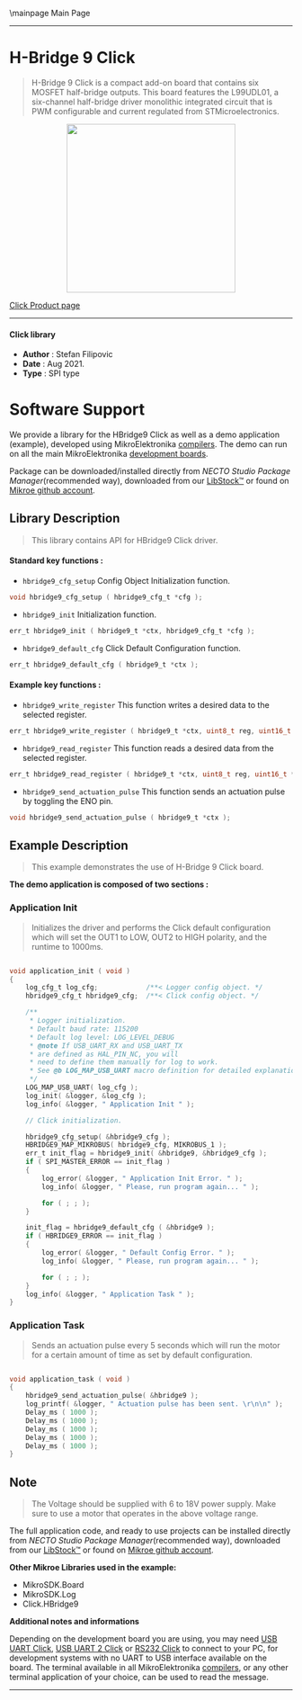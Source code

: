 \mainpage Main Page

---
# H-Bridge 9 Click

> H-Bridge 9 Click is a compact add-on board that contains six MOSFET half-bridge outputs. This board features the L99UDL01, a six-channel half-bridge driver monolithic integrated circuit that is PWM configurable and current regulated from STMicroelectronics.

<p align="center">
  <img src="https://download.mikroe.com/images/click_for_ide/hbridge9_click.png" height=300px>
</p>

[Click Product page](https://www.mikroe.com/h-bridge-9-click)

---


#### Click library

- **Author**        : Stefan Filipovic
- **Date**          : Aug 2021.
- **Type**          : SPI type


# Software Support

We provide a library for the HBridge9 Click
as well as a demo application (example), developed using MikroElektronika
[compilers](https://www.mikroe.com/necto-studio).
The demo can run on all the main MikroElektronika [development boards](https://www.mikroe.com/development-boards).

Package can be downloaded/installed directly from *NECTO Studio Package Manager*(recommended way), downloaded from our [LibStock&trade;](https://libstock.mikroe.com) or found on [Mikroe github account](https://github.com/MikroElektronika/mikrosdk_click_v2/tree/master/clicks).

## Library Description

> This library contains API for HBridge9 Click driver.

#### Standard key functions :

- `hbridge9_cfg_setup` Config Object Initialization function.
```c
void hbridge9_cfg_setup ( hbridge9_cfg_t *cfg );
```

- `hbridge9_init` Initialization function.
```c
err_t hbridge9_init ( hbridge9_t *ctx, hbridge9_cfg_t *cfg );
```

- `hbridge9_default_cfg` Click Default Configuration function.
```c
err_t hbridge9_default_cfg ( hbridge9_t *ctx );
```

#### Example key functions :

- `hbridge9_write_register` This function writes a desired data to the selected register.
```c
err_t hbridge9_write_register ( hbridge9_t *ctx, uint8_t reg, uint16_t data_in );
```

- `hbridge9_read_register` This function reads a desired data from the selected register.
```c
err_t hbridge9_read_register ( hbridge9_t *ctx, uint8_t reg, uint16_t *data_out );
```

- `hbridge9_send_actuation_pulse` This function sends an actuation pulse by toggling the ENO pin.
```c
void hbridge9_send_actuation_pulse ( hbridge9_t *ctx );
```

## Example Description

> This example demonstrates the use of H-Bridge 9 Click board.

**The demo application is composed of two sections :**

### Application Init

> Initializes the driver and performs the Click default configuration which will set the OUT1 to LOW, OUT2 to HIGH polarity, and the runtime to 1000ms.

```c

void application_init ( void )
{
    log_cfg_t log_cfg;            /**< Logger config object. */
    hbridge9_cfg_t hbridge9_cfg;  /**< Click config object. */

    /** 
     * Logger initialization.
     * Default baud rate: 115200
     * Default log level: LOG_LEVEL_DEBUG
     * @note If USB_UART_RX and USB_UART_TX 
     * are defined as HAL_PIN_NC, you will 
     * need to define them manually for log to work. 
     * See @b LOG_MAP_USB_UART macro definition for detailed explanation.
     */
    LOG_MAP_USB_UART( log_cfg );
    log_init( &logger, &log_cfg );
    log_info( &logger, " Application Init " );

    // Click initialization.

    hbridge9_cfg_setup( &hbridge9_cfg );
    HBRIDGE9_MAP_MIKROBUS( hbridge9_cfg, MIKROBUS_1 );
    err_t init_flag = hbridge9_init( &hbridge9, &hbridge9_cfg );
    if ( SPI_MASTER_ERROR == init_flag )
    {
        log_error( &logger, " Application Init Error. " );
        log_info( &logger, " Please, run program again... " );

        for ( ; ; );
    }

    init_flag = hbridge9_default_cfg ( &hbridge9 );
    if ( HBRIDGE9_ERROR == init_flag )
    {
        log_error( &logger, " Default Config Error. " );
        log_info( &logger, " Please, run program again... " );

        for ( ; ; );
    }
    log_info( &logger, " Application Task " );
}

```

### Application Task

> Sends an actuation pulse every 5 seconds which will run the motor for a certain amount of time as set by default configuration.

```c

void application_task ( void )
{
    hbridge9_send_actuation_pulse( &hbridge9 );
    log_printf( &logger, " Actuation pulse has been sent. \r\n\n" );
    Delay_ms ( 1000 );
    Delay_ms ( 1000 );
    Delay_ms ( 1000 );
    Delay_ms ( 1000 );
    Delay_ms ( 1000 );
}

```

## Note

> The Voltage should be supplied with 6 to 18V power supply. Make sure to use a motor that operates in the above voltage range.

The full application code, and ready to use projects can be installed directly from *NECTO Studio Package Manager*(recommended way), downloaded from our [LibStock&trade;](https://libstock.mikroe.com) or found on [Mikroe github account](https://github.com/MikroElektronika/mikrosdk_click_v2/tree/master/clicks).

**Other Mikroe Libraries used in the example:**

- MikroSDK.Board
- MikroSDK.Log
- Click.HBridge9

**Additional notes and informations**

Depending on the development board you are using, you may need
[USB UART Click](http://shop.mikroe.com/usb-uart-click),
[USB UART 2 Click](http://shop.mikroe.com/usb-uart-2-click) or
[RS232 Click](http://shop.mikroe.com/rs232-click) to connect to your PC, for
development systems with no UART to USB interface available on the board. The
terminal available in all MikroElektronika
[compilers](http://shop.mikroe.com/compilers), or any other terminal application
of your choice, can be used to read the message.

---
